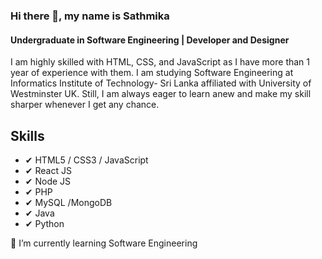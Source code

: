 ### Hi there 👋, my name is Sathmika
#### Undergraduate in Software Engineering | Developer and Designer

I am highly skilled with HTML, CSS, and JavaScript as I have more than 1 year of experience with them. I am studying Software Engineering at Informatics Institute of Technology- Sri Lanka affiliated with University of Westminster UK. Still, I am always eager to learn anew and make my skill sharper whenever I get any chance.

## Skills
* ✔ HTML5 / CSS3 / JavaScript
* ✔ React JS
* ✔ Node JS
* ✔ PHP
* ✔ MySQL /MongoDB
* ✔ Java
* ✔ Python

🌱 I’m currently learning Software Engineering   
